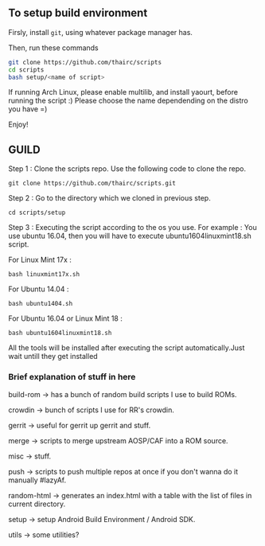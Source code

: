 
## To setup build environment

Firsly, install `git`, using whatever package manager has.

Then, run these commands

```bash
git clone https://github.com/thairc/scripts
cd scripts
bash setup/<name of script>
```

If running Arch Linux, please enable multilib, and install yaourt, before running the script :)
Please choose the name dependending on the distro you have =)

Enjoy!

## GUILD

 Step 1 : Clone the scripts repo. Use the following code to clone the repo.

    git clone https://github.com/thairc/scripts.git


 Step 2 : Go to the directory which we cloned in previous step.

    cd scripts/setup


 Step 3 : Executing the script according to the os you use.
For example : You use ubuntu 16.04, then you will have to execute ubuntu1604linuxmint18.sh script.

For Linux Mint 17x :

    bash linuxmint17x.sh


 For Ubuntu 14.04 :

    bash ubuntu1404.sh


For Ubuntu 16.04 or Linux Mint 18 :

    bash ubuntu1604linuxmint18.sh


All the tools will be installed after executing the script automatically.Just wait untill they get installed



### Brief explanation of stuff in here


build-rom -> has a bunch of random build scripts I use to build ROMs.

crowdin -> bunch of scripts I use for RR's crowdin.

gerrit -> useful for gerrit up gerrit and stuff.

merge -> scripts to merge upstream AOSP/CAF into a ROM source.

misc -> stuff.

push -> scripts to push multiple repos at once if you don't wanna do it manually #lazyAf.

random-html -> generates an index.html with a table with the list of files in current directory.

setup -> setup Android Build Environment / Android SDK.

utils -> some utilities?
